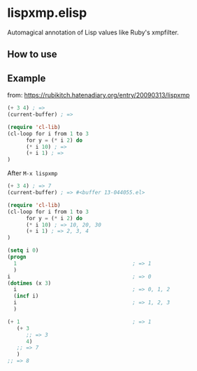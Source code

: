 # lispxmp.elisp
Automagical annotation of Lisp values like Ruby's xmpfilter.

## How to use

## Example
from: https://rubikitch.hatenadiary.org/entry/20090313/lispxmp

``` sample-before.el
(+ 3 4) ; =>
(current-buffer) ; =>

(require 'cl-lib)
(cl-loop for i from 1 to 3
      for y = (* i 2) do
      (* i 10) ; =>
      (+ i 1) ; =>
)
```

After `M-x lispxmp`
``` sample-after.el
(+ 3 4) ; => 7
(current-buffer) ; => #<buffer 13-044055.el>

(require 'cl-lib)
(cl-loop for i from 1 to 3
      for y = (* i 2) do
      (* i 10) ; => 10, 20, 30
      (+ i 1) ; => 2, 3, 4
)
```

``` more-example.el
(setq i 0)
(progn
  1                                     ; => 1
  )
i                                       ; => 0
(dotimes (x 3)
  i                                     ; => 0, 1, 2
  (incf i)
  i                                     ; => 1, 2, 3
  )

(+ 1                                    ; => 1
   (+ 3
      ;; => 3
      4)
   ;; => 7
   )
;; => 8
```
